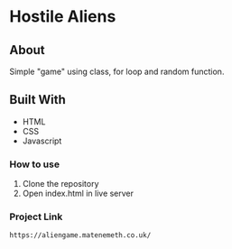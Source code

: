 # Hostile Aliens 

## About
Simple "game" using class, for loop and random function.

## Built With
* HTML  
* CSS
* Javascript

### How to use 
1. Clone the repository
2. Open index.html in live server

### Project Link

`https://aliengame.matenemeth.co.uk/`
